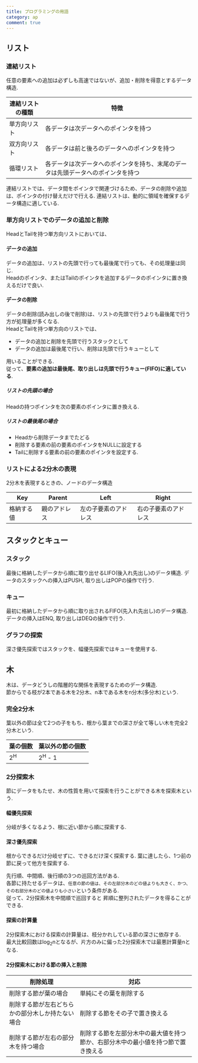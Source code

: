 ```yaml
---
title: プログラミングの用語
category: ap
comment: true
---
```



## リスト
### 連結リスト
任意の要素への追加は必ずしも高速ではないが、追加・削除を得意とするデータ構造.  

|連結リストの種類|特徴|
|---|---|
|単方向リスト|各データは次データへのポインタを持つ|
|双方向リスト|各データは前と後ろのデータへのポインタを持つ|
|循環リスト|各データは次データへのポインタを持ち、末尾のデータは先頭データへのポインタを持つ|

連結リストでは、データ間をポインタで関連づけるため、データの削除や追加は、ポインタの付け替えだけで行える. 連結リストは、動的に領域を確保するデータ構造に適している.  

### 単方向リストでのデータの追加と削除

HeadとTailを持つ単方向リストにおいては、

#### データの追加
データの追加は、リストの先頭で行っても最後尾で行っても、その処理量は同じ.  
Headのポインタ、またはTailのポインタを追加するデータのポインタに置き換えるだけで良い.  

#### データの削除
データの削除(読み出しの後で削除)は、リストの先頭で行うよりも最後尾で行う方が処理量が多くなる.  
HeadとTailを持つ単方向のリストでは、
- データの追加と削除を先頭で行うスタックとして
- データの追加は最後尾で行い、削除は先頭で行うキューとして

用いることができる.  
従って、**要素の追加は最後尾、取り出しは先頭で行うキュー(FIFO)に適している**.  

##### リストの先頭の場合
Headの持つポインタを次の要素のポインタに置き換える.  

##### リストの最後尾の場合
- Headから削除データまでたどる
- 削除する要素の前の要素のポインタをNULLに設定する
- Tailに削除する要素の前の要素のポインタを設定する.  


### リストによる2分木の表現

2分木を表現するときの、ノードのデータ構造  

|Key|Parent|Left|Right|
|---|---|---|---|
|格納する値|親のアドレス|左の子要素のアドレス|右の子要素のアドレス|


## スタックとキュー
### スタック
最後に格納したデータから順に取り出せるLIFO(後入れ先出し)のデータ構造. データのスタックへの挿入はPUSH, 取り出しはPOPの操作で行う.  

### キュー
最初に格納したデータから順に取り出されるFIFO(先入れ先出し)のデータ構造. データの挿入はENQ, 取り出しはDEQの操作で行う.  

### グラフの探索
深さ優先探索ではスタックを、幅優先探索ではキューを使用する.  

## 木
木は、データどうしの階層的な関係を表現するためのデータ構造.  
節からでる枝が2本である木を2分木、n本である木をn分木(多分木)という.  

### 完全2分木
葉以外の節は全て2つの子をもち、根から葉までの深さが全て等しい木を完全2分木という.  

|葉の個数|葉以外の節の個数|
|---|---|
|2<sup>H</sup>|2<sup>H</sup> - 1 |



### 2分探索木
節にデータをもたせ、木の性質を用いて探索を行うことができる木を探索木という.  

#### 幅優先探索
分岐が多くなるよう、根に近い節から順に探索する. 

#### 深さ優先探索
根からできるだけ分岐せずに、できるだけ深く探索する. 葉に達したら、1つ前の節に戻って他方を探索する.  

先行順、中間順、後行順の3つの巡回方法がある.  
各節に持たせるデータは、`任意の節の値は、その左部分木のどの値よりも大きく、かつ、その右部分木のどの値よりも小さい`という条件がある.  
従って、2分探索木を中間順で巡回すると
昇順に整列されたデータを得ることができる.  

#### 探索の計算量
2分探索木における探索の計算量は、枝分かれしている節の深さに依存する.  
最大比較回数はlog<sub>2</sub>nとなるが、片方のみに偏った2分探索木では最悪計算量nとなる.  

#### 2分探索木における節の挿入と削除

|削除処理|対応|
|---|---|
|削除する節が葉の場合|単純にその葉を削除する|
|削除する節が左右どちらかの部分木しか持たない場合|削除する節をその子で置き換える|
|削除する節が左右の部分木を持つ場合|削除する節を左部分木中の最大値を持つ節か、右部分木中の最小値を持つ節で置き換える|




